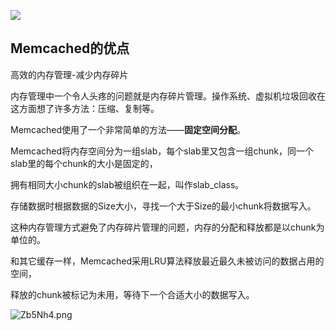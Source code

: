 ![](http://ww1.sinaimg.cn/large/006tNc79ly1g3zfbuk038j31a60gqdh2.jpg)



## Memcached的优点

高效的内存管理-减少内存碎片

内存管理中一个令人头疼的问题就是内存碎片管理。操作系统、虚拟机垃圾回收在这方面想了许多方法：压缩、复制等。

Memcached使用了一个非常简单的方法——**固定空间分配**。

Memcached将内存空间分为一组slab，每个slab里又包含一组chunk，同一个slab里的每个chunk的大小是固定的，

拥有相同大小chunk的slab被组织在一起，叫作slab_class。



存储数据时根据数据的Size大小，寻找一个大于Size的最小chunk将数据写入。

这种内存管理方式避免了内存碎片管理的问题，内存的分配和释放都是以chunk为单位的。

和其它缓存一样，Memcached采用LRU算法释放最近最久未被访问的数据占用的空间，

释放的chunk被标记为未用，等待下一个合适大小的数据写入。

![Zb5Nh4.png](https://s2.ax1x.com/2019/07/16/Zb5Nh4.png)







